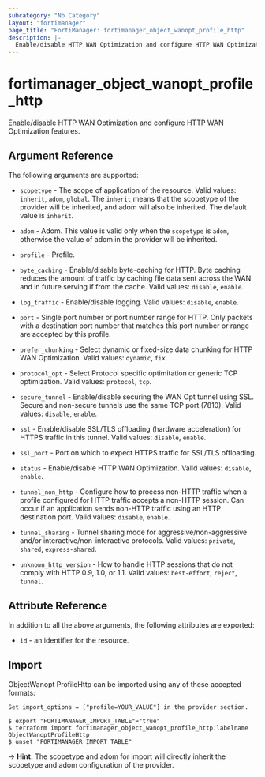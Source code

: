 ```yaml
---
subcategory: "No Category"
layout: "fortimanager"
page_title: "FortiManager: fortimanager_object_wanopt_profile_http"
description: |-
  Enable/disable HTTP WAN Optimization and configure HTTP WAN Optimization features.
---
```


# fortimanager_object_wanopt_profile_http
Enable/disable HTTP WAN Optimization and configure HTTP WAN Optimization features.

## Argument Reference


The following arguments are supported:

* `scopetype` - The scope of application of the resource. Valid values: `inherit`, `adom`, `global`. The `inherit` means that the scopetype of the provider will be inherited, and adom will also be inherited. The default value is `inherit`.
* `adom` - Adom. This value is valid only when the `scopetype` is `adom`, otherwise the value of adom in the provider will be inherited.
* `profile` - Profile.

* `byte_caching` - Enable/disable byte-caching for HTTP. Byte caching reduces the amount of traffic by caching file data sent across the WAN and in future serving if from the cache. Valid values: `disable`, `enable`.

* `log_traffic` - Enable/disable logging. Valid values: `disable`, `enable`.

* `port` - Single port number or port number range for HTTP. Only packets with a destination port number that matches this port number or range are accepted by this profile.
* `prefer_chunking` - Select dynamic or fixed-size data chunking for HTTP WAN Optimization. Valid values: `dynamic`, `fix`.

* `protocol_opt` - Select Protocol specific optimitation or generic TCP optimization. Valid values: `protocol`, `tcp`.

* `secure_tunnel` - Enable/disable securing the WAN Opt tunnel using SSL. Secure and non-secure tunnels use the same TCP port (7810). Valid values: `disable`, `enable`.

* `ssl` - Enable/disable SSL/TLS offloading (hardware acceleration) for HTTPS traffic in this tunnel. Valid values: `disable`, `enable`.

* `ssl_port` - Port on which to expect HTTPS traffic for SSL/TLS offloading.
* `status` - Enable/disable HTTP WAN Optimization. Valid values: `disable`, `enable`.

* `tunnel_non_http` - Configure how to process non-HTTP traffic when a profile configured for HTTP traffic accepts a non-HTTP session. Can occur if an application sends non-HTTP traffic using an HTTP destination port. Valid values: `disable`, `enable`.

* `tunnel_sharing` - Tunnel sharing mode for aggressive/non-aggressive and/or interactive/non-interactive protocols. Valid values: `private`, `shared`, `express-shared`.

* `unknown_http_version` - How to handle HTTP sessions that do not comply with HTTP 0.9, 1.0, or 1.1. Valid values: `best-effort`, `reject`, `tunnel`.



## Attribute Reference

In addition to all the above arguments, the following attributes are exported:
* `id` - an identifier for the resource.

## Import

ObjectWanopt ProfileHttp can be imported using any of these accepted formats:
```
Set import_options = ["profile=YOUR_VALUE"] in the provider section.

$ export "FORTIMANAGER_IMPORT_TABLE"="true"
$ terraform import fortimanager_object_wanopt_profile_http.labelname ObjectWanoptProfileHttp
$ unset "FORTIMANAGER_IMPORT_TABLE"
```
-> **Hint:** The scopetype and adom for import will directly inherit the scopetype and adom configuration of the provider.

